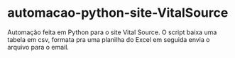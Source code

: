 # automacao-python-site-VitalSource
Automação feita em Python para o site Vital Source. O script baixa uma tabela em csv, formata pra uma planilha do Excel em seguida envia o arquivo para o email.
